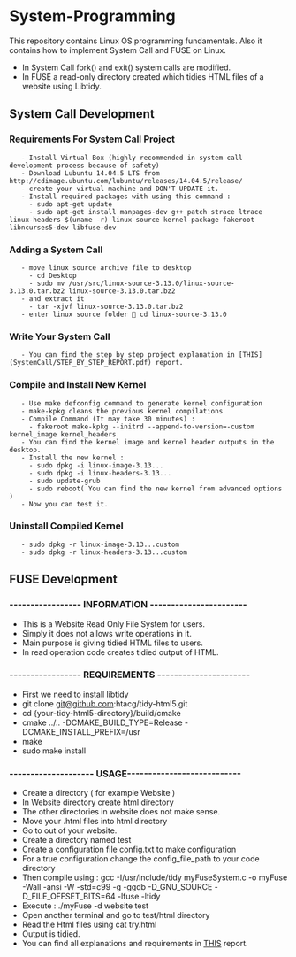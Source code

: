 # System-Programming
This repository contains Linux OS programming fundamentals. Also it contains how to implement System Call  and FUSE on Linux.
  - In System Call fork() and exit() system calls are modified.
  - In FUSE a read-only directory created which tidies HTML files of a website using Libtidy.

## System Call Development
   ### Requirements For System Call Project 
       - Install Virtual Box (highly recommended in system call development process because of safety)
       - Download Lubuntu 14.04.5 LTS from http://cdimage.ubuntu.com/lubuntu/releases/14.04.5/release/
       - create your virtual machine and DON'T UPDATE it.
       - Install required packages with using this command : 
         - sudo apt-get update
         - sudo apt-get install manpages-dev g++ patch strace ltrace linux-headers-$(uname -r) linux-source kernel-package fakeroot libncurses5-dev libfuse-dev
         
   ### Adding a System Call
       - move linux source archive file to desktop
         - cd Desktop
         - sudo mv /usr/src/linux-source-3.13.0/linux-source- 3.13.0.tar.bz2 linux-source-3.13.0.tar.bz2
       - and extract it
         - tar -xjvf linux-source-3.13.0.tar.bz2
       - enter linux source folder  cd linux-source-3.13.0
       
   ### Write Your System Call 
       - You can find the step by step project explanation in [THIS](SystemCall/STEP_BY_STEP_REPORT.pdf) report. 
    
   ### Compile and Install New Kernel 
       - Use make defconfig command to generate kernel configuration 
       - make-kpkg cleans the previous kernel compilations
       - Compile Command (It may take 30 minutes) : 
         - fakeroot make-kpkg --initrd --append-to-version=-custom kernel_image kernel_headers
       - You can find the kernel image and kernel header outputs in the desktop.
       - Install the new kernel : 
         - sudo dpkg -i linux-image-3.13...
         - sudo dpkg -i linux-headers-3.13...
         - sudo update-grub
         - sudo reboot( You can find the new kernel from advanced options )
       - Now you can test it.
      
   ### Uninstall Compiled Kernel
       - sudo dpkg -r linux-image-3.13...custom
       - sudo dpkg -r linux-headers-3.13...custom
  
## FUSE Development
   ### ----------------- INFORMATION -----------------------
   -  This is a Website Read Only File System for users.
   -  Simply it does not allows write operations in it.
   -  Main purpose is giving tidied HTML files to users.
   -  In read operation code creates tidied output of HTML.
   ### ----------------- REQUIREMENTS ----------------------
   -  First we need to install libtidy 
   -  git clone git@github.com:htacg/tidy-html5.git
   -  cd {your-tidy-html5-directory}/build/cmake
   -  cmake ../.. -DCMAKE_BUILD_TYPE=Release -DCMAKE_INSTALL_PREFIX=/usr
   -  make
   -  sudo make install
   ### -------------------- USAGE---------------------------
   -  Create a directory ( for example  Website ) 
   -  In Website directory create html directory 
   -  The other directories in website does not make sense.
   -  Move your .html files into html directory
   -  Go to out of your website.  
   -  Create a directory named test
   -  Create a configuration file config.txt to make configuration
   -  For a true configuration change the config_file_path to your code directory
   -  Then compile using : gcc -I/usr/include/tidy myFuseSystem.c -o myFuse -Wall -ansi -W -std=c99 -g -ggdb -D_GNU_SOURCE -D_FILE_OFFSET_BITS=64 -lfuse -ltidy
   -  Execute : ./myFuse -d website test
   -  Open another terminal and go to test/html directory
   -  Read the Html files using cat try.html 
   -  Output is tidied.
   -  You can find all explanations and requirements in [THIS](FUSE/fuseSystem.pdf) report. 
